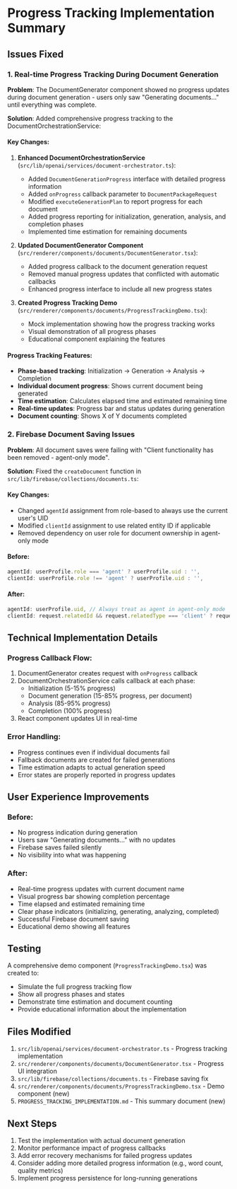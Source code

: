 # Progress Tracking Implementation Summary

## Issues Fixed

### 1. Real-time Progress Tracking During Document Generation

**Problem**: The DocumentGenerator component showed no progress updates during document generation - users only saw "Generating documents..." until everything was complete.

**Solution**: Added comprehensive progress tracking to the DocumentOrchestrationService:

#### Key Changes:

1. **Enhanced DocumentOrchestrationService** (`src/lib/openai/services/document-orchestrator.ts`):
   - Added `DocumentGenerationProgress` interface with detailed progress information
   - Added `onProgress` callback parameter to `DocumentPackageRequest` 
   - Modified `executeGenerationPlan` to report progress for each document
   - Added progress reporting for initialization, generation, analysis, and completion phases
   - Implemented time estimation for remaining documents

2. **Updated DocumentGenerator Component** (`src/renderer/components/documents/DocumentGenerator.tsx`):
   - Added progress callback to the document generation request
   - Removed manual progress updates that conflicted with automatic callbacks
   - Enhanced progress interface to include all new progress states

3. **Created Progress Tracking Demo** (`src/renderer/components/documents/ProgressTrackingDemo.tsx`):
   - Mock implementation showing how the progress tracking works
   - Visual demonstration of all progress phases
   - Educational component explaining the features

#### Progress Tracking Features:
- **Phase-based tracking**: Initialization → Generation → Analysis → Completion
- **Individual document progress**: Shows current document being generated
- **Time estimation**: Calculates elapsed time and estimated remaining time
- **Real-time updates**: Progress bar and status updates during generation
- **Document counting**: Shows X of Y documents completed

### 2. Firebase Document Saving Issues

**Problem**: All document saves were failing with "Client functionality has been removed - agent-only mode".

**Solution**: Fixed the `createDocument` function in `src/lib/firebase/collections/documents.ts`:

#### Key Changes:
- Changed `agentId` assignment from role-based to always use the current user's UID
- Modified `clientId` assignment to use related entity ID if applicable
- Removed dependency on user role for document ownership in agent-only mode

#### Before:
```typescript
agentId: userProfile.role === 'agent' ? userProfile.uid : '',
clientId: userProfile.role !== 'agent' ? userProfile.uid : '',
```

#### After:
```typescript
agentId: userProfile.uid, // Always treat as agent in agent-only mode
clientId: request.relatedId && request.relatedType === 'client' ? request.relatedId : '',
```

## Technical Implementation Details

### Progress Callback Flow:
1. DocumentGenerator creates request with `onProgress` callback
2. DocumentOrchestrationService calls callback at each phase:
   - Initialization (5-15% progress)
   - Document generation (15-85% progress, per document)
   - Analysis (85-95% progress)
   - Completion (100% progress)
3. React component updates UI in real-time

### Error Handling:
- Progress continues even if individual documents fail
- Fallback documents are created for failed generations
- Time estimation adapts to actual generation speed
- Error states are properly reported in progress updates

## User Experience Improvements

### Before:
- No progress indication during generation
- Users saw "Generating documents..." with no updates
- Firebase saves failed silently
- No visibility into what was happening

### After:
- Real-time progress updates with current document name
- Visual progress bar showing completion percentage
- Time elapsed and estimated remaining time
- Clear phase indicators (initializing, generating, analyzing, completed)
- Successful Firebase document saving
- Educational demo showing all features

## Testing

A comprehensive demo component (`ProgressTrackingDemo.tsx`) was created to:
- Simulate the full progress tracking flow
- Show all progress phases and states
- Demonstrate time estimation and document counting
- Provide educational information about the implementation

## Files Modified

1. `src/lib/openai/services/document-orchestrator.ts` - Progress tracking implementation
2. `src/renderer/components/documents/DocumentGenerator.tsx` - Progress UI integration
3. `src/lib/firebase/collections/documents.ts` - Firebase saving fix
4. `src/renderer/components/documents/ProgressTrackingDemo.tsx` - Demo component (new)
5. `PROGRESS_TRACKING_IMPLEMENTATION.md` - This summary document (new)

## Next Steps

1. Test the implementation with actual document generation
2. Monitor performance impact of progress callbacks
3. Add error recovery mechanisms for failed progress updates
4. Consider adding more detailed progress information (e.g., word count, quality metrics)
5. Implement progress persistence for long-running generations 
